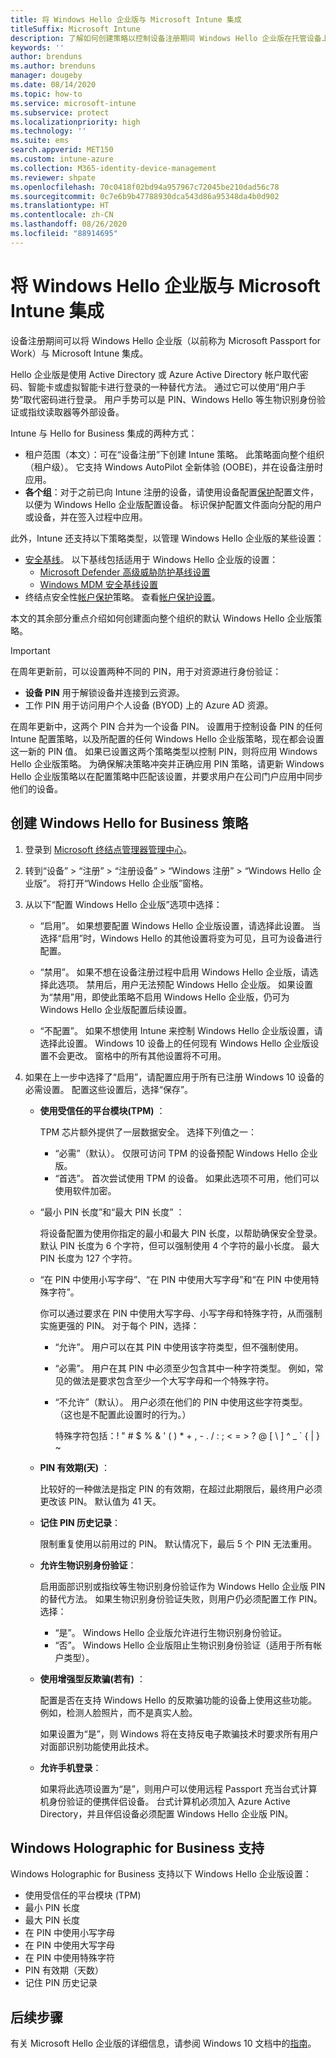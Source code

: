```yaml
---
title: 将 Windows Hello 企业版与 Microsoft Intune 集成
titleSuffix: Microsoft Intune
description: 了解如何创建策略以控制设备注册期间 Windows Hello 企业版在托管设备上的使用。
keywords: ''
author: brenduns
ms.author: brenduns
manager: dougeby
ms.date: 08/14/2020
ms.topic: how-to
ms.service: microsoft-intune
ms.subservice: protect
ms.localizationpriority: high
ms.technology: ''
ms.suite: ems
search.appverid: MET150
ms.custom: intune-azure
ms.collection: M365-identity-device-management
ms.reviewer: shpate
ms.openlocfilehash: 70c0418f02bd94a957967c72045be210dad56c78
ms.sourcegitcommit: 0c7e6b9b47788930dca543d86a95348da4b0d902
ms.translationtype: HT
ms.contentlocale: zh-CN
ms.lasthandoff: 08/26/2020
ms.locfileid: "88914695"
---
```

# <a name="integrate-windows-hello-for-business-with-microsoft-intune"></a>将 Windows Hello 企业版与 Microsoft Intune 集成  

设备注册期间可以将 Windows Hello 企业版（以前称为 Microsoft Passport for Work）与 Microsoft Intune 集成。

Hello 企业版是使用 Active Directory 或 Azure Active Directory 帐户取代密码、智能卡或虚拟智能卡进行登录的一种替代方法。 通过它可以使用“用户手势”取代密码进行登录。 用户手势可以是 PIN、Windows Hello 等生物识别身份验证或指纹读取器等外部设备。

Intune 与 Hello for Business 集成的两种方式：

- 租户范围（本文）：可在“设备注册”下创建 Intune 策略。 此策略面向整个组织（租户级）。 它支持 Windows AutoPilot 全新体验 (OOBE)，并在设备注册时应用。
- **各个组**：对于之前已向 Intune 注册的设备，请使用设备配置[保护](../protect/identity-protection-configure.md)配置文件，以便为 Windows Hello 企业版配置设备。 标识保护配置文件面向分配的用户或设备，并在签入过程中应用。

此外，Intune 还支持以下策略类型，以管理 Windows Hello 企业版的某些设置：

- [安全基线](../protect/security-baselines.md)。 以下基线包括适用于 Windows Hello 企业版的设置：
  - [Microsoft Defender 高级威胁防护基线设置](../protect/security-baseline-settings-defender-atp.md#windows-hello-for-business)
  - [Windows MDM 安全基线设置](../protect/security-baseline-settings-mdm-all.md#windows-hello-for-business)
- 终结点安全性[帐户保护](../protect/endpoint-security-account-protection-policy.md)策略。 查看[帐户保护设置](../protect/endpoint-security-account-protection-profile-settings.md#account-protection)。

本文的其余部分重点介绍如何创建面向整个组织的默认 Windows Hello 企业版策略。

> [!IMPORTANT]
> 在周年更新前，可以设置两种不同的 PIN，用于对资源进行身份验证：
>
> - **设备 PIN** 用于解锁设备并连接到云资源。
> - 工作 PIN 用于访问用户个人设备 (BYOD) 上的 Azure AD 资源。
>
> 在周年更新中，这两个 PIN 合并为一个设备 PIN。
> 设置用于控制设备 PIN 的任何 Intune 配置策略，以及所配置的任何 Windows Hello 企业版策略，现在都会设置这一新的 PIN 值。
> 如果已设置这两个策略类型以控制 PIN，则将应用 Windows Hello 企业版策略。
> 为确保解决策略冲突并正确应用 PIN 策略，请更新 Windows Hello 企业版策略以在配置策略中匹配该设置，并要求用户在公司门户应用中同步他们的设备。

## <a name="create-a-windows-hello-for-business-policy"></a>创建 Windows Hello for Business 策略

1. 登录到 [Microsoft 终结点管理器管理中心](https://go.microsoft.com/fwlink/?linkid=2109431)。

2. 转到“设备” >  “注册” > “注册设备” > “Windows 注册” > “Windows Hello 企业版”。 将打开“Windows Hello 企业版”窗格。

3. 从以下“配置 Windows Hello 企业版”选项中选择：

   - “启用”。 如果想要配置 Windows Hello 企业版设置，请选择此设置。  当选择“启用”时，Windows Hello 的其他设置将变为可见，且可为设备进行配置。

   - “禁用”。 如果不想在设备注册过程中启用 Windows Hello 企业版，请选择此选项。 禁用后，用户无法预配 Windows Hello 企业版。 如果设置为“禁用”用，即使此策略不启用 Windows Hello 企业版，仍可为 Windows Hello 企业版配置后续设置。

   - “不配置”。 如果不想使用 Intune 来控制 Windows Hello 企业版设置，请选择此设置。 Windows 10 设备上的任何现有 Windows Hello 企业版设置不会更改。 窗格中的所有其他设置将不可用。

4. 如果在上一步中选择了“启用”，请配置应用于所有已注册 Windows 10 设备的必需设置。 配置这些设置后，选择“保存”。

   - **使用受信任的平台模块(TPM)** ：

     TPM 芯片额外提供了一层数据安全。 选择下列值之一：

     - “必需”（默认）。 仅限可访问 TPM 的设备预配 Windows Hello 企业版。
     - “首选”。 首次尝试使用 TPM 的设备。 如果此选项不可用，他们可以使用软件加密。

   - “最小 PIN 长度”和“最大 PIN 长度” ：

     将设备配置为使用你指定的最小和最大 PIN 长度，以帮助确保安全登录。 默认 PIN 长度为 6 个字符，但可以强制使用 4 个字符的最小长度。 最大 PIN 长度为 127 个字符。

   - “在 PIN 中使用小写字母”、“在 PIN 中使用大写字母”和“在 PIN 中使用特殊字符”。

     你可以通过要求在 PIN 中使用大写字母、小写字母和特殊字符，从而强制实施更强的 PIN。 对于每个 PIN，选择：

     - “允许”。 用户可以在其 PIN 中使用该字符类型，但不强制使用。

     - “必需”。 用户在其 PIN 中必须至少包含其中一种字符类型。 例如，常见的做法是要求包含至少一个大写字母和一个特殊字符。

     - “不允许”（默认）。 用户必须在他们的 PIN 中使用这些字符类型。 （这也是不配置此设置时的行为。）

       特殊字符包括：! " # $ % &amp; ' ( ) &#42; + , - . / : ; &lt; = &gt; ? @ [ \ ] ^ _ &#96; { &#124; } ~

   - **PIN 有效期(天)** ：

     比较好的一种做法是指定 PIN 的有效期，在超过此期限后，最终用户必须更改该 PIN。 默认值为 41 天。

   - **记住 PIN 历史记录**：

     限制重复使用以前用过的 PIN。 默认情况下，最后 5 个 PIN 无法重用。

   - **允许生物识别身份验证**：

     启用面部识别或指纹等生物识别身份验证作为 Windows Hello 企业版 PIN 的替代方法。 如果生物识别身份验证失败，则用户仍必须配置工作 PIN。 选择：

     - “是”。 Windows Hello 企业版允许进行生物识别身份验证。
     - “否”。 Windows Hello 企业版阻止生物识别身份验证（适用于所有帐户类型）。

   - **使用增强型反欺骗(若有)** ：

     配置是否在支持 Windows Hello 的反欺骗功能的设备上使用这些功能。 例如，检测人脸照片，而不是真实人脸。

     如果设置为“是”，则 Windows 将在支持反电子欺骗技术时要求所有用户对面部识别功能使用此技术。

   - **允许手机登录**：

     如果将此选项设置为“是”，则用户可以使用远程 Passport 充当台式计算机身份验证的便携伴侣设备。 台式计算机必须加入 Azure Active Directory，并且伴侣设备必须配置 Windows Hello 企业版 PIN。

## <a name="windows-holographic-for-business-support"></a>Windows Holographic for Business 支持

Windows Holographic for Business 支持以下 Windows Hello 企业版设置：

- 使用受信任的平台模块 (TPM)
- 最小 PIN 长度
- 最大 PIN 长度
- 在 PIN 中使用小写字母
- 在 PIN 中使用大写字母
- 在 PIN 中使用特殊字符
- PIN 有效期（天数）
- 记住 PIN 历史记录

## <a name="next-steps"></a>后续步骤

有关 Microsoft Hello 企业版的详细信息，请参阅 Windows 10 文档中的[指南](/windows/security/identity-protection/hello-for-business/hello-identity-verification)。